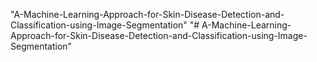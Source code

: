 "A-Machine-Learning-Approach-for-Skin-Disease-Detection-and-Classification-using-Image-Segmentation" 
"# A-Machine-Learning-Approach-for-Skin-Disease-Detection-and-Classification-using-Image-Segmentation" 
